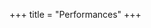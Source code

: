 +++
title = "Performances"
+++

<!-- TODO: rename this section rather than rely on 'contributions' -->
